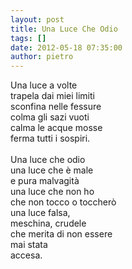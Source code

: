 ```yaml
---
layout: post
title: Una Luce Che Odio
tags: []
date: 2012-05-18 07:35:00
author: pietro
---
```

Una luce a volte<br/>trapela dai miei limiti<br/>sconfina nelle fessure<br/>colma gli sazi vuoti<br/>calma le acque mosse<br/>ferma tutti i sospiri.<br/><br/>Una luce che odio<br/>una luce che è male<br/>e pura malvagità<br/>una luce che non ho<br/>che non tocco o toccherò<br/>una luce falsa,<br/>meschina, crudele<br/>che merita di non essere<br/>mai stata<br/>accesa.
